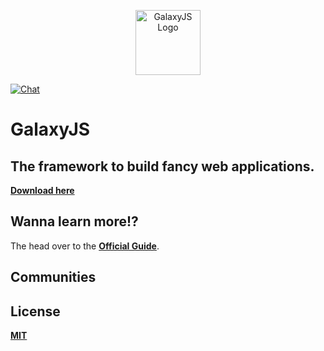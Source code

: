 <p align="center">
  <a href="https://galaxyjs.github.io" target="_blank" rel="noopener noreferrer"><img width="104" src="http://galaxyjs.github.io/styles/images/logo.png" alt="GalaxyJS Logo"></a>
</p>

<p>
  <a href="https://gitter.im/GalaxyJS/galaxy?utm_source=badge&utm_medium=badge&utm_campaign=pr-badge&utm_content=badge" target="_blank"><img src="https://badges.gitter.im/GalaxyJS/galaxy.svg" alt="Chat"></a>
</p>

# GalaxyJS
## The framework to build fancy web applications.

**[Download here](https://github.com/GalaxyJS/galaxy/releases/latest)**

## Wanna learn more!?

The head over to the **[Official Guide](http://galaxyjs.github.io/#!/guide)**.

## Communities


## License 
**[MIT](https://opensource.org/licenses/MIT)**
